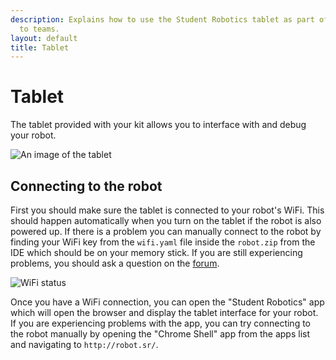 ```yaml
---
description: Explains how to use the Student Robotics tablet as part of the kit issued
  to teams.
layout: default
title: Tablet
---
```

Tablet
======

The tablet provided with your kit allows you to interface with and debug your
robot.

![An image of the tablet](/images/content/kit/tablet-cropped.png "The Tablet")

Connecting to the robot
-----------------------

First you should make sure the tablet is connected to your robot's WiFi. This
should happen automatically when you turn on the tablet if the robot is also
powered up. If there is a problem you can manually connect to the robot by
finding your WiFi key from the `wifi.yaml` file inside the `robot.zip` from the
IDE which should be on your memory stick. If you are still experiencing
problems, you should ask a question on the [forum](/forum).

![WiFi status](/images/content/kit/tablet/wifi_status.png "WiFi status")

Once you have a WiFi connection, you can open the "Student Robotics" app which
will open the browser and display the tablet interface for your robot. If you
are experiencing problems with the app, you can try connecting to the robot
manually by opening the "Chrome Shell" app from the apps list and navigating to
`http://robot.sr/`.
